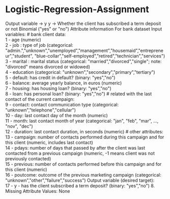 # Logistic-Regression-Assignment
Output variable -> y y -> Whether the client has subscribed a term deposit or not  Binomial ("yes" or "no") Attribute information For bank dataset     Input variables:    # bank client data:    
1 - age (numeric)    
2 - job : type of job (categorical: "admin.","unknown","unemployed","management","housemaid","entrepreneur","student",                                        "blue-collar","self-employed","retired","technician","services")    
3 - marital : marital status (categorical: "married","divorced","single"; note: "divorced" means divorced or widowed)    
4 - education (categorical: "unknown","secondary","primary","tertiary")    
5 - default: has credit in default? (binary: "yes","no")    
6 - balance: average yearly balance, in euros (numeric)     
7 - housing: has housing loan? (binary: "yes","no")    
8 - loan: has personal loan? (binary: "yes","no")    # related with the last contact of the current campaign:    
9 - contact: contact communication type (categorical: "unknown","telephone","cellular")    
10 - day: last contact day of the month (numeric)   
11 - month: last contact month of year (categorical: "jan", "feb", "mar", ..., "nov", "dec")   
12 - duration: last contact duration, in seconds (numeric)    # other attributes:   
13 - campaign: number of contacts performed during this campaign and for this client (numeric, includes last contact)   
14 - pdays: number of days that passed by after the client was last contacted from a previous campaign (numeric, -1 means client was not previously contacted)   
15 - previous: number of contacts performed before this campaign and for this client (numeric)   
16 - poutcome: outcome of the previous marketing campaign (categorical: "unknown","other","failure","success")    Output variable (desired target):   
17 - y - has the client subscribed a term deposit? (binary: "yes","no")  8. Missing Attribute Values: None
